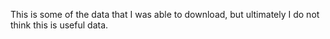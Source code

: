 This is some of the data that I was able to download, but ultimately I do not think this is useful data.
